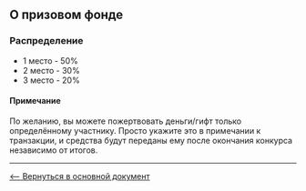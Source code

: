 ## О призовом фонде

### Распределение
* 1 место - 50%
* 2 место - 30%
* 3 место - 20%

#### Примечание
По желанию, вы можете пожертвовать деньги/гифт только определённому участнику. Просто укажите это в примечании к транзакции, и средства будут переданы ему после окончания конкурса независимо от итогов.

---
[&#10229; Вернуться в основной документ](main.md)
